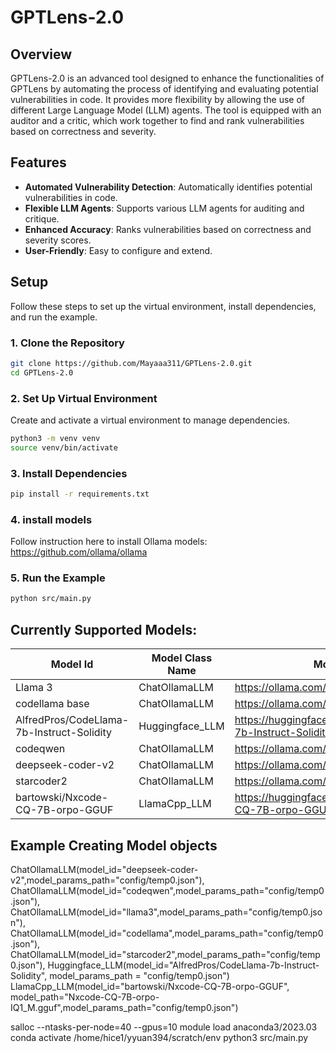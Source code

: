 # GPTLens-2.0

## Overview

GPTLens-2.0 is an advanced tool designed to enhance the functionalities of GPTLens by automating the process of identifying and evaluating potential vulnerabilities in code. It provides more flexibility by allowing the use of different Large Language Model (LLM) agents. The tool is equipped with an auditor and a critic, which work together to find and rank vulnerabilities based on correctness and severity.

## Features

- **Automated Vulnerability Detection**: Automatically identifies potential vulnerabilities in code.
- **Flexible LLM Agents**: Supports various LLM agents for auditing and critique.
- **Enhanced Accuracy**: Ranks vulnerabilities based on correctness and severity scores.
- **User-Friendly**: Easy to configure and extend.

## Setup

Follow these steps to set up the virtual environment, install dependencies, and run the example.

### 1. Clone the Repository

```sh
git clone https://github.com/Mayaaa311/GPTLens-2.0.git
cd GPTLens-2.0
```
### 2. Set Up Virtual Environment
Create and activate a virtual environment to manage dependencies.

```sh
python3 -m venv venv
source venv/bin/activate
```

### 3. Install Dependencies

```sh
pip install -r requirements.txt
```

### 4. install models 

Follow instruction here to install Ollama models: https://github.com/ollama/ollama 

### 5. Run the Example

```sh
python src/main.py
```


## Currently Supported Models: 

| Model Id                                | Model Class Name | Model source                                                     | model size |
|-------------------------------------------|------------------|------------------------------------------------------------------|------------|
| Llama 3                                   | ChatOllamaLLM    | https://ollama.com/library/llama3                                | 8B         |
| codellama base                            | ChatOllamaLLM    | https://ollama.com/library/codellama                             | 7B         |
| AlfredPros/CodeLlama-7b-Instruct-Solidity | Huggingface_LLM  | https://huggingface.co/AlfredPros/CodeLlama-7b-Instruct-Solidity | 7B         |
| codeqwen                                  | ChatOllamaLLM    | https://ollama.com/library/codeqwen                              | 7B         |
| deepseek-coder-v2                         | ChatOllamaLLM    | https://ollama.com/library/deepseek-coder-v2                     | 16B        |
| starcoder2                                | ChatOllamaLLM    | https://ollama.com/library/starcoder2:7b                         | 15B        |
| bartowski/Nxcode-CQ-7B-orpo-GGUF          | LlamaCpp_LLM     | https://huggingface.co/bartowski/Nxcode-CQ-7B-orpo-GGUF          | 7b         |


## Example Creating Model objects

ChatOllamaLLM(model_id="deepseek-coder-v2",model_params_path="config/temp0.json"),
ChatOllamaLLM(model_id="codeqwen",model_params_path="config/temp0.json"),
ChatOllamaLLM(model_id="llama3",model_params_path="config/temp0.json"),
ChatOllamaLLM(model_id="codellama",model_params_path="config/temp0.json"),
ChatOllamaLLM(model_id="starcoder2",model_params_path="config/temp0.json"),
Huggingface_LLM(model_id="AlfredPros/CodeLlama-7b-Instruct-Solidity", model_params_path = "config/temp0.json")
LlamaCpp_LLM(model_id="bartowski/Nxcode-CQ-7B-orpo-GGUF", model_path="Nxcode-CQ-7B-orpo-IQ1_M.gguf",model_params_path="config/temp0.json")

salloc --ntasks-per-node=40 --gpus=10
module load anaconda3/2023.03
conda activate /home/hice1/yyuan394/scratch/env
python3 src/main.py